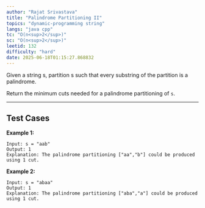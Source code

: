 ```yaml
---
author: "Rajat Srivastava"
title: "Palindrome Partitioning II"
topics: "dynamic-programming string"
langs: "java cpp"
tc: "O(n<sup>2</sup>)"
sc: "O(n<sup>2</sup>)"
leetid: 132
difficulty: "hard"
date: 2025-06-18T01:15:27.868832
---
```


Given a string s, partition s such that every substring of the partition is a palindrome.

Return the minimum cuts needed for a palindrome partitioning of `s`.

---

## Test Cases

**Example 1:** 
```
Input: s = "aab"
Output: 1
Explanation: The palindrome partitioning ["aa","b"] could be produced using 1 cut.
```

**Example 2:**
```
Input: s = "abaa"
Output: 1
Explanation: The palindrome partitioning ["aba","a"] could be produced using 1 cut.
```